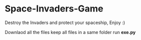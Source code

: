 # Space-Invaders-Game
Destroy the Invaders and protect your spaceship, Enjoy :)

Downlaod all the files 
keep all files in a same folder
run **exe.py**
